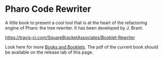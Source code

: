# Pharo Code Rewriter

A little book to present a cool tool that is at the heart of the refactoring engine of Pharo: the tree rewriter. 
It has been developed by J. Brant.


https://travis-ci.com/SquareBracketAssociates/Booklet-Rewriter

Look here for more [Books and Booklets](http://books.pharo.org/).
The pdf of the current book should be available on the release tab of this page. 
